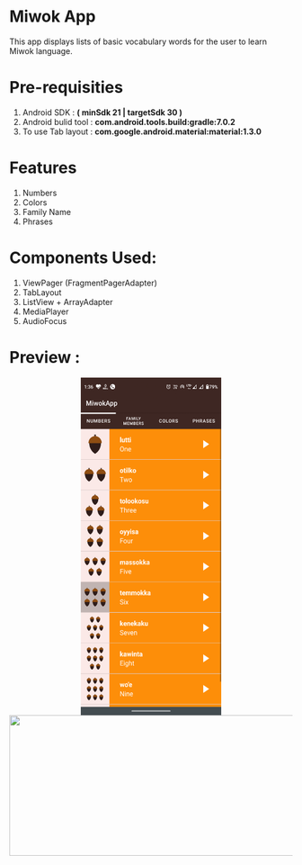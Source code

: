 # Miwok App 
This app displays lists of basic vocabulary words for the user to learn Miwok language.
# Pre-requisities
1. Android SDK : **( minSdk 21 | targetSdk 30 )**
2. Android bulid tool : **com.android.tools.build:gradle:7.0.2**
3. To use Tab layout : **com.google.android.material:material:1.3.0**
# Features
1. Numbers
2. Colors
3. Family Name
4. Phrases

# Components Used:
1. ViewPager (FragmentPagerAdapter)
2. TabLayout
3. ListView + ArrayAdapter
4. MediaPlayer
5. AudioFocus

# Preview :
<p align="center"><img src="../img/miwok2.gif" align="center" width=250dp height=600dp /> 
                                                            <img src="../img/miwok(h).gif" align="center" width=600dp height=250dp  /></p>
